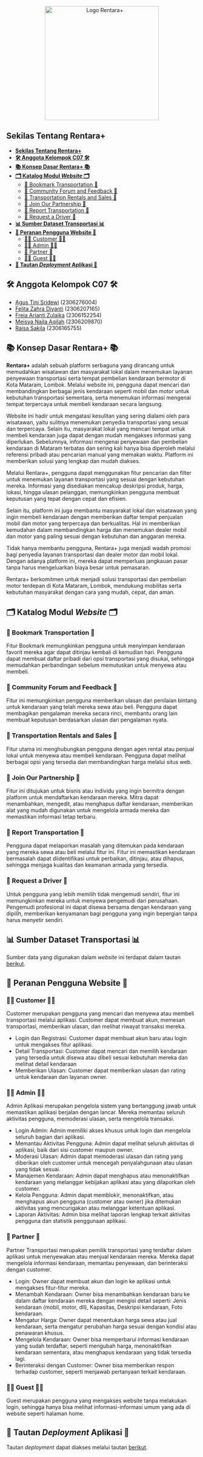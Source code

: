 <p align="center">
  <img src="https://github.com/user-attachments/assets/f42b2fca-cbb5-4ab0-8fda-6f40e34e7594" alt="Logo Rentara+" width="300" />
</p>

## **Sekilas Tentang Rentara+**
- [**Sekilas Tentang Rentara+**](#sekilas-tentang-rentara)
- [**🛠️ Anggota Kelompok C07 🛠️**](#️-anggota-kelompok-c07-️)
- [**📚 Konsep Dasar Rentara+ 📚**](#-konsep-dasar-rentara-)
- [**🗂️ Katalog Modul _Website_ 🗂️**](#️-katalog-modul-website-️)
  - [🚏 Bookmark Transportation 🚏](#-bookmark-transportation-)
  - [📃 Community Forum and Feedback 📃](#-community-forum-and-feedback-)
  - [🚗 Transportation Rentals and Sales 🚗](#-transportation-rentals-and-sales-)
  - [👥 Join Our Partnership 👥](#-join-our-partnership-)
  - [🚨 Report Transportation 🚨](#-report-transportation-)
  - [🚖 Request a Driver 🚖](#-request-a-driver-)
- [**📊 Sumber Dataset Transportasi 📊**](#-sumber-dataset-transportasi-)
- [**👤 Peranan Pengguna Website 👤**](#-peranan-pengguna-website-)
  - [🧑‍💼 Customer 🧑‍💼](#-customer-)
  - [🧑‍💻 Admin 🧑‍💻](#-admin-)
  - [🤝 Partner 🤝](#-partner-)
  - [🕵️‍♂️ Guest 🕵️‍♂️](#️️-guest-️️)
- [**🔗 Tautan _Deployment_ Aplikasi 🔗**](#-tautan-deployment-aplikasi-)

## **🛠️ Anggota Kelompok C07 🛠️**
* [Agus Tini Sridewi](https://github.com/agustinisridewi) (2306276004)
* [Felita Zahra Diyanti](https://github.com/felfelita) (2306207165)
* [Freia Arianti Zulaika](https://github.com/freiazulaika) (2306152254)
* [Meisya Najla Aqilah](https://github.com/meisyanajla) (2306209870)
* [Raisa Sakila](https://github.com/raisassc) (2306165755)

## **📚 Konsep Dasar Rentara+ 📚**
**Rentara+** adalah sebuah platform serbaguna yang dirancang untuk memudahkan wisatawan dan masyarakat lokal dalam menemukan layanan penyewaan transportasi serta tempat pembelian kendaraan bermotor di Kota Mataram, Lombok. Melalui website ini, pengguna dapat mencari dan membandingkan berbagai jenis kendaraan seperti mobil dan motor untuk kebutuhan transportasi sementara, serta menemukan informasi mengenai tempat terpercaya untuk membeli kendaraan secara langsung.

Website ini hadir untuk mengatasi kesulitan yang sering dialami oleh para wisatawan, yaitu sulitnya menemukan penyedia transportasi yang sesuai dan terpercaya. Selain itu, masyarakat lokal yang mencari tempat untuk membeli kendaraan juga dapat dengan mudah mengakses informasi yang diperlukan. Sebelumnya, informasi mengenai penyewaan dan pembelian kendaraan di Mataram terbatas dan sering kali hanya bisa diperoleh melalui referensi pribadi atau pencarian manual yang memakan waktu. Platform ini memberikan solusi yang lengkap dan mudah diakses.

Melalui Rentara+, pengguna dapat menggunakan fitur pencarian dan filter untuk menemukan layanan transportasi yang sesuai dengan kebutuhan mereka. Informasi yang disediakan mencakup deskripsi produk, harga, lokasi, hingga ulasan pelanggan, memungkinkan pengguna membuat keputusan yang tepat dengan cepat dan efisien. 

Selain itu, platform ini juga membantu masyarakat lokal dan wisatawan yang ingin membeli kendaraan dengan memberikan daftar tempat penjualan mobil dan motor yang terpercaya dan berkualitas. Hal ini memberikan kemudahan dalam membandingkan harga dan menemukan dealer mobil dan motor yang paling sesuai dengan kebutuhan dan anggaran mereka.

Tidak hanya membantu pengguna, Rentara+ juga menjadi wadah promosi bagi penyedia layanan transportasi dan dealer motor dan mobil lokal. Dengan adanya platform ini, mereka dapat memperluas jangkauan pasar tanpa harus mengeluarkan biaya besar untuk pemasaran. 

Rentara+ berkomitmen untuk menjadi solusi transportasi dan pembelian motor terdepan di Kota Mataram, Lombok, mendukung mobilitas serta kebutuhan masyarakat dengan cara yang mudah, cepat, dan aman.

## **🗂️ Katalog Modul _Website_ 🗂️**
### 🚏 Bookmark Transportation 🚏
Fitur Bookmark memungkinkan pengguna untuk menyimpan kendaraan favorit mereka agar dapat ditinjau kembali di kemudian hari. Pengguna dapat membuat daftar pribadi dari opsi transportasi yang disukai, sehingga memudahkan perbandingan sebelum memutuskan untuk menyewa atau membeli.

### 📃 Community Forum and Feedback 📃
Fitur ini memungkinkan pengguna memberikan ulasan dan penilaian bintang untuk kendaraan yang telah mereka sewa atau beli. Pengguna dapat membagikan pengalaman mereka secara rinci, membantu orang lain membuat keputusan berdasarkan ulasan dari pengalaman nyata.

### 🚗 Transportation Rentals and Sales 🚗
Fitur utama ini menghubungkan pengguna dengan agen rental atau penjual lokal untuk menyewa atau membeli kendaraan. Pengguna dapat melihat berbagai opsi yang tersedia dan membandingkan harga melalui situs web.

### 👥 Join Our Partnership 👥
Fitur ini ditujukan untuk bisnis atau individu yang ingin bermitra dengan platform untuk mendaftarkan kendaraan mereka. Mitra dapat menambahkan, mengedit, atau menghapus daftar kendaraan, memberikan alat yang mudah digunakan untuk mengelola armada mereka dan memastikan informasi tetap terbaru.

### 🚨 Report Transportation 🚨
Pengguna dapat melaporkan masalah yang ditemukan pada kendaraan yang mereka sewa atau beli melalui fitur ini. Fitur ini memastikan kendaraan bermasalah dapat diidentifikasi untuk perbaikan, ditinjau, atau dihapus, sehingga menjaga kualitas dan keamanan armada yang tersedia.

### 🚖 Request a Driver 🚖
Untuk pengguna yang lebih memilih tidak mengemudi sendiri, fitur ini memungkinkan mereka untuk menyewa pengemudi dari perusahaan. Pengemudi profesional ini dapat disewa bersama dengan kendaraan yang dipilih, memberikan kenyamanan bagi pengguna yang ingin bepergian tanpa harus menyetir sendiri.

## **📊 Sumber Dataset Transportasi 📊**
Sumber data yang digunakan dalam _website_ ini terdapat dalam tautan [berikut](https://docs.google.com/spreadsheets/d/16bZYicafOyKznhahy7AWIWY8FKnsA0aFhsBVZYScPbE/edit?usp=drivesdk).

## **👤 Peranan Pengguna Website 👤**
### 🧑‍💼 Customer 🧑‍💼
Customer merupakan pengguna yang mencari dan menyewa atau membeli transportasi melalui aplikasi. Customer dapat membuat akun, memesan transportasi, memberikan ulasan, dan melihat riwayat transaksi mereka.
* Login dan Registrasi: Customer dapat membuat akun baru atau login untuk mengakses fitur aplikasi.
* Detail Transportasi: Customer dapat mencari dan memilih kendaraan yang tersedia untuk disewa atau dibeli sesuai kebutuhan mereka dan melihat detail kendaraan
* Memberikan Ulasan: Customer dapat memberikan ulasan dan rating untuk kendaraan dan layanan owner.

### 🧑‍💻 Admin 🧑‍💻
Admin Aplikasi merupakan pengelola sistem yang bertanggung jawab untuk memastikan aplikasi berjalan dengan lancar. Mereka memantau seluruh aktivitas pengguna, memoderasi ulasan, serta mengelola transaksi.
* Login Admin: Admin memiliki akses khusus untuk login dan mengelola seluruh bagian dari aplikasi.
* Memantau Aktivitas Pengguna: Admin dapat melihat seluruh aktivitas di aplikasi, baik dari sisi customer maupun owner.
* Moderasi Ulasan: Admin dapat memoderasi ulasan dan rating yang diberikan oleh customer untuk mencegah penyalahgunaan atau ulasan yang tidak sesuai.
* Manajemen Kendaraan: Admin dapat menghapus atau menonaktifkan kendaraan yang melanggar kebijakan aplikasi atau yang dilaporkan oleh customer.
* Kelola Pengguna: Admin dapat memblokir, menonaktifkan, atau menghapus akun pengguna (customer atau owner) jika ditemukan aktivitas yang mencurigakan atau melanggar ketentuan aplikasi.
* Laporan Aktivitas: Admin bisa melihat laporan lengkap terkait aktivitas pengguna dan statistik penggunaan aplikasi.

### 🤝 Partner 🤝
Partner Transportasi merupakan pemilik transportasi yang terdaftar dalam aplikasi untuk menyewakan atau menjual kendaraan mereka. Mereka dapat mengelola informasi kendaraan, memantau penyewaan, dan berinteraksi dengan customer.
* Login: Owner dapat membuat akun dan login ke aplikasi untuk mengakses fitur-fitur mereka.
* Menambah Kendaraan: Owner bisa menambahkan kendaraan baru ke dalam daftar kendaraan mereka dengan mengisi detail seperti: Jenis kendaraan (mobil, motor, dll), Kapasitas, Deskripsi kendaraan, Foto kendaraan.
* Mengatur Harga: Owner dapat menentukan harga sewa atau jual kendaraan, serta mengatur perubahan harga sesuai dengan kondisi atau penawaran khusus.
* Mengelola Kendaraan: Owner bisa memperbarui informasi kendaraan yang sudah terdaftar, seperti mengubah harga, menonaktifkan kendaraan sementara, atau menghapus kendaraan yang tidak tersedia lagi.
* Berinteraksi dengan Customer: Owner bisa memberikan respon terhadap customer, seperti menjawab pertanyaan terkait kendaraan.

### 🕵️‍♂️ Guest 🕵️‍♂️
Guest merupakan pengguna yang mengakses website tanpa melakukan login, sehingga hanya bisa melihat informasi-informasi umum yang ada di website seperti halaman home.

## **🔗 Tautan _Deployment_ Aplikasi 🔗**
Tautan _deployment_ dapat diakses melalui tautan [berikut](http://raisa-sakila-rentaraproject.pbp.cs.ui.ac.id/).

